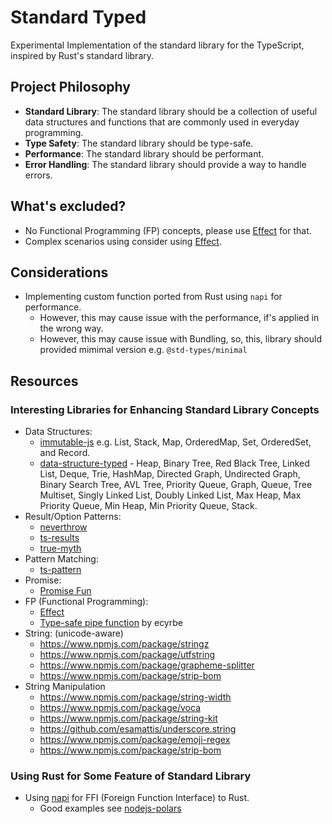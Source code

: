 # Standard Typed

Experimental Implementation of the standard library for the TypeScript, inspired by Rust's standard library.

## Project Philosophy

- **Standard Library**: The standard library should be a collection of useful data structures and functions that are commonly used in everyday programming.
- **Type Safety**: The standard library should be type-safe.
- **Performance**: The standard library should be performant.
- **Error Handling**: The standard library should provide a way to handle errors.

## What's excluded? 
- No Functional Programming (FP) concepts, please use [Effect](https://effect.website/) for that.
- Complex scenarios using consider using [Effect](https://effect.website/).

## Considerations
- Implementing custom function ported from Rust using `napi` for performance.
  - However, this may cause issue with the performance, if's applied in the wrong way.
  - However, this may cause issue with Bundling, so, this, library should provided mimimal version e.g. `@std-types/minimal` 

## Resources

### Interesting Libraries for Enhancing Standard Library Concepts
- Data Structures: 
  - [immutable-js](https://github.com/immutable-js/immutable-js) e.g. List, Stack, Map, OrderedMap, Set, OrderedSet, and Record.
  - [data-structure-typed](https://github.com/zrwusa/data-structure-typed) - Heap, Binary Tree, Red Black Tree, Linked List, Deque, Trie, HashMap, Directed Graph, Undirected Graph, Binary Search Tree, AVL Tree, Priority Queue, Graph, Queue, Tree Multiset, Singly Linked List, Doubly Linked List, Max Heap, Max Priority Queue, Min Heap, Min Priority Queue, Stack.
- Result/Option Patterns:
  - [neverthrow](https://github.com/supermacro/neverthrow)
  - [ts-results](https://github.com/vultix/ts-results)
  - [true-myth](https://github.com/true-myth/true-myth)
- Pattern Matching:
  - [ts-pattern](https://github.com/gvergnaud/ts-pattern)
- Promise:
  - [Promise Fun](https://github.com/sindresorhus/promise-fun)
- FP (Functional Programming):
  - [Effect](https://effect.website/)
  - [Type-safe pipe function](https://dev.to/ecyrbe/how-to-use-advanced-typescript-to-define-a-pipe-function-381h) by ecyrbe
- String: (unicode-aware)
  - https://www.npmjs.com/package/stringz
  - https://www.npmjs.com/package/utfstring
  - https://www.npmjs.com/package/grapheme-splitter
  - https://www.npmjs.com/package/strip-bom
- String Manipulation
  - https://www.npmjs.com/package/string-width
  - https://www.npmjs.com/package/voca
  - https://www.npmjs.com/package/string-kit
  - https://github.com/esamattis/underscore.string
  - https://www.npmjs.com/package/emoji-regex
  - https://www.npmjs.com/package/strip-bom
  
### Using Rust for Some Feature of Standard Library
- Using [napi](https://napi.rs/) for FFI (Foreign Function Interface) to Rust.
  - Good examples see [nodejs-polars](https://github.com/pola-rs/nodejs-polars)


